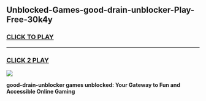 
## Unblocked-Games-good-drain-unblocker-Play-Free-30k4y
<h3>
<a href="https://premium76.site?title=good-drain-unblocker&ref=19M">CLICK TO PLAY</a></h3>
<hr>

<h3>
<a href="https://premium76.site?title=good-drain-unblocker&ref=19M">CLICK 2 PLAY</a>
  
</h3>

<a href="https://premium76.site?title=good-drain-unblocker&ref=19M"><img src="https://clearcache.store/games.png"></a>


**good-drain-unblocker games unblocked: Your Gateway to Fun and Accessible Online Gaming**
